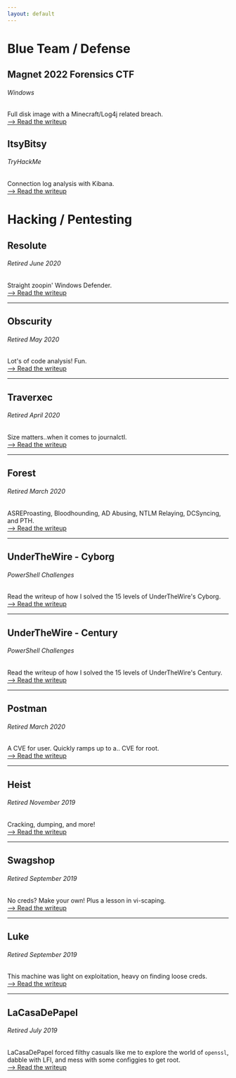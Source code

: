 ```yaml
---
layout: default
---
```


# Blue Team / Defense

## Magnet 2022 Forensics CTF
###### Windows
Full disk image with a Minecraft/Log4j related breach.<BR>
[--> Read the writeup](https://yaboygmoney.github.io/htb/Magnet22.html)

## ItsyBitsy
###### TryHackMe
Connection log analysis with Kibana.<BR>
[--> Read the writeup](https://yaboygmoney.github.io/htb/ItsyBitsy.html)

# Hacking / Pentesting

## Resolute
###### Retired June 2020
Straight zoopin' Windows Defender.<BR>
[--> Read the writeup](https://yaboygmoney.github.io/htb/resolute.html)

---

## Obscurity
###### Retired May 2020
Lot's of code analysis! Fun.<BR>
[--> Read the writeup](https://yaboygmoney.github.io/htb/obscurity.html)

---

## Traverxec
###### Retired April 2020
Size matters..when it comes to journalctl.<BR>
[--> Read the writeup](https://yaboygmoney.github.io/htb/traverxec.html)

---

## Forest
###### Retired March 2020
ASREProasting, Bloodhounding, AD Abusing, NTLM Relaying, DCSyncing, and PTH.<BR>
[--> Read the writeup](https://yaboygmoney.github.io/htb/forest.html)

---

## UnderTheWire - Cyborg
###### PowerShell Challenges
Read the writeup of how I solved the 15 levels of UnderTheWire's Cyborg.<BR>
[--> Read the writeup](https://yaboygmoney.github.io/htb/underthewire/cyborg.html)

---

## UnderTheWire - Century
###### PowerShell Challenges
Read the writeup of how I solved the 15 levels of UnderTheWire's Century.<BR>
[--> Read the writeup](https://yaboygmoney.github.io/htb/underthewire/century.html)

---

## Postman
###### Retired March 2020
A CVE for user. Quickly ramps up to a.. CVE for root.<BR>
[--> Read the writeup](https://yaboygmoney.github.io/htb/postman.html)

---

## Heist
###### Retired November 2019
Cracking, dumping, and more!<BR>
[--> Read the writeup](https://yaboygmoney.github.io/htb/heist.html)

---

## Swagshop
###### Retired September 2019
No creds? Make your own! Plus a lesson in vi-scaping.<BR>
[--> Read the writeup](https://yaboygmoney.github.io/htb/swagshop.html)
  
---

## Luke
###### Retired September 2019
This machine was light on exploitation, heavy on finding loose creds.<BR>
[--> Read the writeup](https://yaboygmoney.github.io/htb/luke.html)
  
---

## LaCasaDePapel
###### Retired July 2019
LaCasaDePapel forced filthy casuals like me to explore the world of `openssl`, dabble with LFI, and mess with some configgies to get root.<BR>
[--> Read the writeup](https://yaboygmoney.github.io/htb/lcdp.html)
